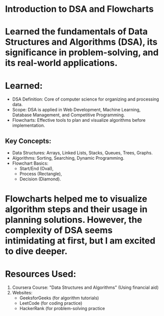 # Introduction to DSA and Flowcharts

# Learned the fundamentals of Data Structures and Algorithms (DSA), its significance in problem-solving, and its real-world applications.

# Learned:
- DSA Definition: Core of computer science for organizing and processing data.
- Scope: DSA is applied in Web Development, Machine Learning, Database Management, and Competitive Programming.
- Flowcharts: Effective tools to plan and visualize algorithms before implementation.

## Key Concepts:
- Data Structures: Arrays, Linked Lists, Stacks, Queues, Trees, Graphs.
- Algorithms: Sorting, Searching, Dynamic Programming.
- Flowchart Basics: 
  - Start/End (Oval), 
  - Process (Rectangle), 
  - Decision (Diamond).

# Flowcharts helped me to visualize algorithm steps and their usage in planning solutions. However, the complexity of DSA seems intimidating at first, but I am excited to dive deeper.

# Resources Used:
1. Coursera Course: "Data Structures and Algorithms" (Using financial aid)
2. Websites:
   - GeeksforGeeks (for algorithm tutorials)
   - LeetCode (for coding practice)
   - HackerRank (for problem-solving practice
